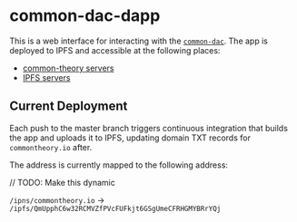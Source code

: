 # common-dac-dapp

This is a web interface for interacting with the [`common-dac`](https://github.com/common-theory/common-dac). The app is deployed to IPFS and accessible at the following places:

- [common-theory servers](https://commontheory.io)
- [IPFS servers](https://ipfs.io/ipns/commontheory.io)

## Current Deployment

Each push to the master branch triggers continuous integration that builds the app and uploads it to IPFS, updating domain TXT records for `commontheory.io` after.

The address is currently mapped to the following address:

// TODO: Make this dynamic

`/ipns/commontheory.io` -> `/ipfs/QmUpphC6w32RCMVZfPVcFUFkjt6GSgUmeCFRHGMYBRrYQj`

